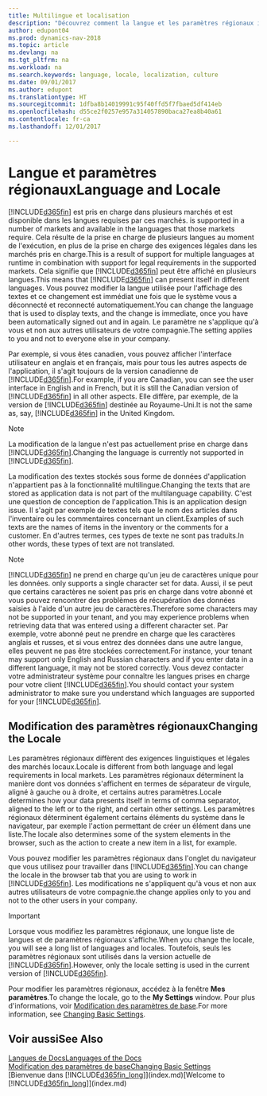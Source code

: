 ```yaml
---
title: Multilingue et localisation
description: "Découvrez comment la langue et les paramètres régionaux influencent votre expérience dans Dynamics NAV."
author: edupont04
ms.prod: dynamics-nav-2018
ms.topic: article
ms.devlang: na
ms.tgt_pltfrm: na
ms.workload: na
ms.search.keywords: language, locale, localization, culture
ms.date: 09/01/2017
ms.author: edupont
ms.translationtype: HT
ms.sourcegitcommit: 1dfba8b14019991c95f40ffd5f7fbaed5df414eb
ms.openlocfilehash: d55ce2f0257e957a314057890baca27ea8b40a61
ms.contentlocale: fr-ca
ms.lasthandoff: 12/01/2017

---
```

# <a name="language-and-locale"></a><span data-ttu-id="450c7-103">Langue et paramètres régionaux</span><span class="sxs-lookup"><span data-stu-id="450c7-103">Language and Locale</span></span>
[!INCLUDE[d365fin](includes/d365fin_md.md)]<span data-ttu-id="450c7-104"> est pris en charge dans plusieurs marchés et est disponible dans les langues requises par ces marchés.</span><span class="sxs-lookup"><span data-stu-id="450c7-104"> is supported in a number of markets and available in the languages that those markets require.</span></span> <span data-ttu-id="450c7-105">Cela résulte de la prise en charge de plusieurs langues au moment de l'exécution, en plus de la prise en charge des exigences légales dans les marchés pris en charge.</span><span class="sxs-lookup"><span data-stu-id="450c7-105">This is a result of support for multiple languages at runtime in combination with support for legal requirements in the supported markets.</span></span> <span data-ttu-id="450c7-106">Cela signifie que [!INCLUDE[d365fin](includes/d365fin_md.md)] peut être affiché en plusieurs langues.</span><span class="sxs-lookup"><span data-stu-id="450c7-106">This means that [!INCLUDE[d365fin](includes/d365fin_md.md)] can present itself in different languages.</span></span> <span data-ttu-id="450c7-107">Vous pouvez modifier la langue utilisée pour l'affichage des textes et ce changement est immédiat une fois que le système vous a déconnecté et reconnecté automatiquement.</span><span class="sxs-lookup"><span data-stu-id="450c7-107">You can change the language that is used to display texts, and the change is immediate, once you have been automatically signed out and in again.</span></span> <span data-ttu-id="450c7-108">Le paramètre ne s'applique qu'à vous et non aux autres utilisateurs de votre compagnie.</span><span class="sxs-lookup"><span data-stu-id="450c7-108">The setting applies to you and not to everyone else in your company.</span></span>  

<span data-ttu-id="450c7-109">Par exemple, si vous êtes canadien, vous pouvez afficher l'interface utilisateur en anglais et en français, mais pour tous les autres aspects de l'application, il s'agit toujours de la version canadienne de [!INCLUDE[d365fin](includes/d365fin_md.md)].</span><span class="sxs-lookup"><span data-stu-id="450c7-109">For example, if you are Canadian, you can see the user interface in English and in French, but it is still the Canadian version of [!INCLUDE[d365fin](includes/d365fin_md.md)] in all other aspects.</span></span> <span data-ttu-id="450c7-110">Elle diffère, par exemple, de la version de [!INCLUDE[d365fin](includes/d365fin_md.md)] destinée au Royaume-Uni.</span><span class="sxs-lookup"><span data-stu-id="450c7-110">It is not the same as, say, [!INCLUDE[d365fin](includes/d365fin_md.md)] in the United Kingdom.</span></span>  

> [!NOTE]  
>  <span data-ttu-id="450c7-111">La modification de la langue n'est pas actuellement prise en charge dans [!INCLUDE[d365fin](includes/d365fin_md.md)].</span><span class="sxs-lookup"><span data-stu-id="450c7-111">Changing the language is currently not supported in [!INCLUDE[d365fin](includes/d365fin_md.md)].</span></span>

<span data-ttu-id="450c7-112">La modification des textes stockés sous forme de données d'application n'appartient pas à la fonctionnalité multilingue.</span><span class="sxs-lookup"><span data-stu-id="450c7-112">Changing the texts that are stored as application data is not part of the multilanguage capability.</span></span> <span data-ttu-id="450c7-113">C'est une question de conception de l'application.</span><span class="sxs-lookup"><span data-stu-id="450c7-113">This is an application design issue.</span></span> <span data-ttu-id="450c7-114">Il s'agit par exemple de textes tels que le nom des articles dans l'inventaire ou les commentaires concernant un client.</span><span class="sxs-lookup"><span data-stu-id="450c7-114">Examples of such texts are the names of items in the inventory or the comments for a customer.</span></span> <span data-ttu-id="450c7-115">En d'autres termes, ces types de texte ne sont pas traduits.</span><span class="sxs-lookup"><span data-stu-id="450c7-115">In other words, these types of text are not translated.</span></span>  

> [!NOTE]  
>  [!INCLUDE[d365fin](includes/d365fin_md.md)]<span data-ttu-id="450c7-116"> ne prend en charge qu'un jeu de caractères unique pour les données.</span><span class="sxs-lookup"><span data-stu-id="450c7-116"> only supports a single character set for data.</span></span> <span data-ttu-id="450c7-117">Aussi, il se peut que certains caractères ne soient pas pris en charge dans votre abonné et vous pouvez rencontrer des problèmes de récupération des données saisies à l'aide d'un autre jeu de caractères.</span><span class="sxs-lookup"><span data-stu-id="450c7-117">Therefore some characters may not be supported in your tenant, and you may experience problems when retrieving data that was entered using a different character set.</span></span> <span data-ttu-id="450c7-118">Par exemple, votre abonné peut ne prendre en charge que les caractères anglais et russes, et si vous entrez des données dans une autre langue, elles peuvent ne pas être stockées correctement.</span><span class="sxs-lookup"><span data-stu-id="450c7-118">For instance, your tenant may support only English and Russian characters and if you enter data in a different language, it may not be stored correctly.</span></span> <span data-ttu-id="450c7-119">Vous devez contacter votre administrateur système pour connaître les langues prises en charge pour votre client [!INCLUDE[d365fin](includes/d365fin_md.md)].</span><span class="sxs-lookup"><span data-stu-id="450c7-119">You should contact your system administrator to make sure you understand which languages are supported for your [!INCLUDE[d365fin](includes/d365fin_md.md)].</span></span>  

## <a name="changing-the-locale"></a><span data-ttu-id="450c7-120">Modification des paramètres régionaux</span><span class="sxs-lookup"><span data-stu-id="450c7-120">Changing the Locale</span></span>
<span data-ttu-id="450c7-121">Les paramètres régionaux diffèrent des exigences linguistiques et légales des marchés locaux.</span><span class="sxs-lookup"><span data-stu-id="450c7-121">Locale is different from both language and legal requirements in local markets.</span></span> <span data-ttu-id="450c7-122">Les paramètres régionaux déterminent la manière dont vos données s'affichent en termes de séparateur de virgule, aligné à gauche ou à droite, et certains autres paramètres.</span><span class="sxs-lookup"><span data-stu-id="450c7-122">Locale determines how your data presents itself in terms of comma separator, aligned to the left or to the right, and certain other settings.</span></span> <span data-ttu-id="450c7-123">Les paramètres régionaux déterminent également certains éléments du système dans le navigateur, par exemple l'action permettant de créer un élément dans une liste.</span><span class="sxs-lookup"><span data-stu-id="450c7-123">The locale also determines some of the system elements in the browser, such as the action to create a new item in a list, for example.</span></span>  

<span data-ttu-id="450c7-124">Vous pouvez modifier les paramètres régionaux dans l'onglet du navigateur que vous utilisez pour travailler dans [!INCLUDE[d365fin](includes/d365fin_md.md)].</span><span class="sxs-lookup"><span data-stu-id="450c7-124">You can change the locale in the browser tab that you are using to work in [!INCLUDE[d365fin](includes/d365fin_md.md)].</span></span> <span data-ttu-id="450c7-125">Les modifications ne s'appliquent qu'à vous et non aux autres utilisateurs de votre compagnie.</span><span class="sxs-lookup"><span data-stu-id="450c7-125">the change applies only to you and not to the other users in your company.</span></span>  

> [!IMPORTANT]  
>  <span data-ttu-id="450c7-126">Lorsque vous modifiez les paramètres régionaux, une longue liste de langues et de paramètres régionaux s'affiche.</span><span class="sxs-lookup"><span data-stu-id="450c7-126">When you change the locale, you will see a long list of languages and locales.</span></span> <span data-ttu-id="450c7-127">Toutefois, seuls les paramètres régionaux sont utilisés dans la version actuelle de [!INCLUDE[d365fin](includes/d365fin_md.md)].</span><span class="sxs-lookup"><span data-stu-id="450c7-127">However, only the locale setting is used in the current version of [!INCLUDE[d365fin](includes/d365fin_md.md)].</span></span>  

<span data-ttu-id="450c7-128">Pour modifier les paramètres régionaux, accédez à la fenêtre **Mes paramètres**.</span><span class="sxs-lookup"><span data-stu-id="450c7-128">To change the locale, go to the **My Settings** window.</span></span> <span data-ttu-id="450c7-129">Pour plus d'informations, voir [Modification des paramètres de base](ui-change-basic-settings.md).</span><span class="sxs-lookup"><span data-stu-id="450c7-129">For more information, see [Changing Basic Settings](ui-change-basic-settings.md).</span></span>  

## <a name="see-also"></a><span data-ttu-id="450c7-130">Voir aussi</span><span class="sxs-lookup"><span data-stu-id="450c7-130">See Also</span></span>  
[<span data-ttu-id="450c7-131">Langues de Docs</span><span class="sxs-lookup"><span data-stu-id="450c7-131">Languages of the Docs</span></span>](about-languages.md)  
[<span data-ttu-id="450c7-132">Modification des paramètres de base</span><span class="sxs-lookup"><span data-stu-id="450c7-132">Changing Basic Settings</span></span>](ui-change-basic-settings.md)  
<span data-ttu-id="450c7-133">[Bienvenue dans [!INCLUDE[d365fin_long](includes/d365fin_long_md.md)]](index.md)</span><span class="sxs-lookup"><span data-stu-id="450c7-133">[Welcome to [!INCLUDE[d365fin_long](includes/d365fin_long_md.md)]](index.md)</span></span>  

